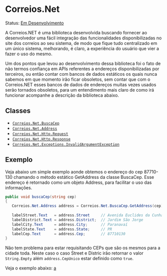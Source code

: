 # Correios.Net
Status: [Em Desenvolvimento](http://www.youtube.com/watch?v=WuhOSr7xzCY)


A Correios.NET é uma biblioteca desenvolvida buscando fornecer ao desenvolvedor uma fácil integração das funcionalidades disponibilizadas no site dos correios ao seu sistema, de modo que fique tudo centralizado em um único sistema, melhorando, é claro, a experiência do usuário que vier a fazer o uso do mesmo.

Um dos pontos que levou ao desenvolvimento dessa biblioteca foi o fato de não termos confiança em APIs referentes a endereços disponibilizadas por terceiros, ou então contar com bancos de dados estáticos os quais nunca sabemos em que momento irão ficar obsoletos, sem contar que com o Correios.NET esses bancos de dados de endereços muitas vezes usados serão tornados obsoletos, para um entendimento mais claro de como irá funcionar acompanhe a descrição da biblioteca abaixo.

## Classes
* [`Correios.Net.BuscaCep`](https://github.com/volkoinen/Correios.Net/blob/1.0/src/BuscaCep.cs)
* [`Correios.Net.Address`](https://github.com/volkoinen/Correios.Net/blob/1.0/src/Address.cs)
* [`Correios.Net.Http.Request`](https://github.com/volkoinen/Correios.Net/blob/1.0/src/Http/Request.cs)
* [`Correios.Net.Http.Response`](https://github.com/volkoinen/Correios.Net/blob/1.0/src/Http/Response.cs)
* [`Correios.Net.Exceptions.InvalidArgumentException`](https://github.com/volkoinen/Correios.Net/blob/1.0/src/Exceptions/InvalidArgumentException.cs)


## Exemplo

Veja abaixo um simple exemplo aonde obtemos o endereço do cep 87710-130 chamando o método estático GetAddress da classe BuscaCep.
Esse endereço é retornado como um objeto Address, para facilitar o uso das informações.

```c#
public void buscaCep(string cep)
{
   Correios.Net.Address address = Correios.Net.BuscaCep.GetAddress(cep);
   
   labelStreet.Text   = address.Street     // Avenida Euclides da Cunha
   labelDistrict.Text = address.District;  // Jardim São Jorge
   labelCity.Text     = address.City;      // Paranavaí
   labelState.Text    = address.State;     // PR
   labelCep.Text      = address.Cep;       // 87710130
}
```

Não tem problema para estar requisitando CEPs que são os mesmos para a cidade toda. Neste caso o caso Street e Distric irão retornar
o valor `String.Empty` além `address.CepUnico` estar definido como `true`.

Veja o exemplo abaixo:
[a](http://s21.postimg.org/ok60b07dj/example.png)
